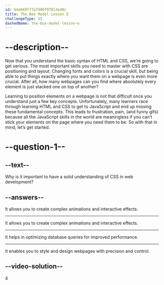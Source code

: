 ```yaml
---
id: 64a669f77a7d00f97013ed0c
title: The Box Model Lesson E
challengeType: 15
dashedName: the-box-model-lesson-e
--- 
```

# --description--

Now that you understand the basic syntax of HTML and CSS, we’re going to get serious. The most important skills you need to master with CSS are positioning and layout. Changing fonts and colors is a crucial skill, but being able to put things exactly where you want them on a webpage is even more crucial. After all, how many webpages can you find where absolutely every element is just stacked one on top of another?

Learning to position elements on a webpage is not that difficult once you understand just a few key concepts. Unfortunately, many learners race through learning HTML and CSS to get to JavaScript and end up missing these fundamental concepts. This leads to frustration, pain, (and funny gifs) because all the JavaScript skills in the world are meaningless if you can’t stick your elements on the page where you need them to be. So with that in mind, let’s get started.

# --question-1--

## --text--

Why is it important to have a solid understanding of CSS in web development?

## --answers--

It allows you to create complex animations and interactive effects.

---

It allows you to create complex animations and interactive effects.

---

It helps in optimizing database queries for improved performance.

---

It enables you to style and design webpages with precision and control.


## --video-solution--

4
